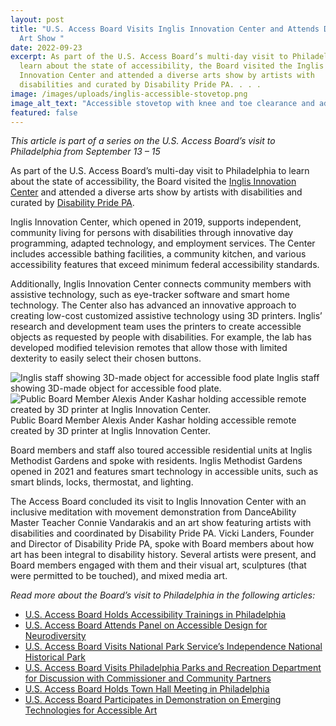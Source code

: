 ```yaml
---
layout: post
title: "U.S. Access Board Visits Inglis Innovation Center and Attends Disability
  Art Show "
date: 2022-09-23
excerpt: As part of the U.S. Access Board’s multi-day visit to Philadelphia to
  learn about the state of accessibility, the Board visited the Inglis
  Innovation Center and attended a diverse arts show by artists with
  disabilities and curated by Disability Pride PA. . . .
image: /images/uploads/inglis-accessible-stovetop.png
image_alt_text: "Accessible stovetop with knee and toe clearance and adjustable mirror on backwall at Inglis community center."
featured: false
---
```

*This article is part of a series on the U.S. Access Board’s visit to Philadelphia from September 13 – 15*    

As part of the U.S. Access Board’s multi-day visit to Philadelphia to learn about the state of accessibility, the Board visited the [Inglis Innovation Center](https://www.inglis.org/programs-and-services/innovation-center) and attended a diverse arts show by artists with disabilities and curated by [Disability Pride PA](https://www.disabilitypridepa.org/). 

Inglis Innovation Center, which opened in 2019, supports independent, community living for persons with disabilities through innovative day programming, adapted technology, and employment services. The Center includes accessible bathing facilities, a community kitchen, and various accessibility features that exceed minimum federal accessibility standards.

Additionally, Inglis Innovation Center connects community members with assistive technology, such as eye-tracker software and smart home technology. The Center also has advanced an innovative approach to creating low-cost customized assistive technology using 3D printers. Inglis’ research and development team uses the printers to create accessible objects as requested by people with disabilities. For example, the lab has developed modified television remotes that allow those with limited dexterity to easily select their chosen buttons. 

<div class="grid-container">
  <div class="grid-row">
    <div class="tablet:grid-col">
      <img class="img-full" src="{{ site.baseurl }}/images/uploads/inglis-staff-3d-objective.png" alt="Inglis staff showing 3D-made object for accessible food plate">
      <span class="grid-line text-italic">Inglis staff showing 3D-made object for accessible food plate.</span>
    </div>
    <div class="tablet:grid-col">
      <img class="img-full" src="{{ site.baseurl }}/images/uploads/kashar-remote.png" alt="Public Board Member Alexis Ander Kashar holding accessible remote created by 3D printer at Inglis Innovation Center.">
      <span class="grid-line text-italic">Public Board Member Alexis Ander Kashar holding accessible remote created by 3D printer at Inglis Innovation Center.</span>
    </div>
  </div>
</div>

Board members and staff also toured accessible residential units at Inglis Methodist Gardens and spoke with residents. Inglis Methodist Gardens opened in 2021 and features smart technology in accessible units, such as smart blinds, locks, thermostat, and lighting. 

The Access Board concluded its visit to Inglis Innovation Center with an inclusive meditation with movement demonstration from DanceAbility Master Teacher Connie Vandarakis and an art show featuring artists with disabilities and coordinated by Disability Pride PA. Vicki Landers, Founder and Director of Disability Pride PA, spoke with Board members about how art has been integral to disability history. Several artists were present, and Board members engaged with them and their visual art, sculptures (that were permitted to be touched), and mixed media art.  

*Read more about the Board’s visit to Philadelphia in the following articles:* 

* [U.S. Access Board Holds Accessibility Trainings in Philadelphia](https://www.access-board.gov/news/2022/09/20/u-s-access-board-holds-accessibility-trainings-in-philadelphia/) 
* [U.S. Access Board Attends Panel on Accessible Design for Neurodiversity](https://www.access-board.gov/news/2022/09/20/u-s-access-board-attends-panel-on-accessible-design-for-neurodiversity/) 
* [U.S. Access Board Visits National Park Service’s Independence National Historical Park](https://www.access-board.gov/news/2022/09/21/u-s-access-board-visits-national-park-service-s-independence-national-historical-park/) 
* [U.S. Access Board Visits Philadelphia Parks and Recreation Department for Discussion with Commissioner and Community Partners](https://www.access-board.gov/news/2022/09/21/u-s-access-board-visits-philadelphia-parks-and-recreation-department-for-discussion-with-commissioner-and-community-partners/) 
* [U.S. Access Board Holds Town Hall Meeting in Philadelphia](https://www.access-board.gov/news/2022/09/22/u-s-access-board-holds-town-hall-meeting-in-philadelphia/) 
* [U.S. Access Board Participates in Demonstration on Emerging Technologies for Accessible Art](https://www.access-board.gov/news/2022/09/23/u-s-access-board-participates-in-demonstration-on-emerging-technologies-for-accessible-art/)
